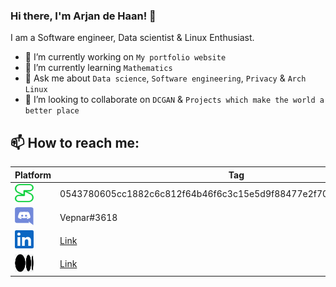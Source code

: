 ### Hi there, I'm Arjan de Haan! 👋

I am a Software engineer, Data scientist & Linux Enthusiast.  

- 🔭 I’m currently working on `My portfolio website`
- 🌱 I’m currently learning `Mathematics`
- 💬 Ask me about `Data science`, `Software engineering`, `Privacy` & `Arch Linux`
- 🤔 I’m looking to collaborate on `DCGAN` & `Projects which make the world a better place`

## 📫 How to reach me:
| Platform | Tag |
|---|---|
| [<img src="/images/session.png" alt="session" width="30" height="29"/>](https://getsession.org/ ) | 0543780605cc1882c6c812f64b46f6c3c15e5d9f88477e2f70a528a4443cfbd94a |
| [<img src="/images/discord.png" alt="discord" width="30" height="29"/>](https://discord.com/) | Vepnar#3618 |
| [<img src="/images/linkedin.png" alt="linkedin" width="30" height="29"/>](https://www.linkedin.com/in/arjan-de-haan-a483481b8/) | [Link](https://www.linkedin.com/in/arjan-de-haan-a483481b8/) |
| [<img src="/images/medium.png" alt="medium" width="30" height="29"/>](https://vepnar.medium.com/) | [Link](https://vepnar.medium.com/) |
<!-- TODO: 
  - Add Kaggle
  - Add Gitlab
  - Maybe add youtube if you consider uploading videos
  - Fix the width & height of the medium icon
  --!>

<!--
**Vepnar/Vepnar** is a ✨ _special_ ✨ repository because its `README.md` (this file) appears on your GitHub profile.

Here are some ideas to get you started:

- 🔭 I’m currently working on ...
- 🌱 I’m currently learning ...
- 👯 I’m looking to collaborate on ...
- 🤔 I’m looking for help with ...
- 💬 Ask me about ...
- 📫 How to reach me: ...
- 😄 Pronouns: ...
- ⚡ Fun fact: ...
-->
